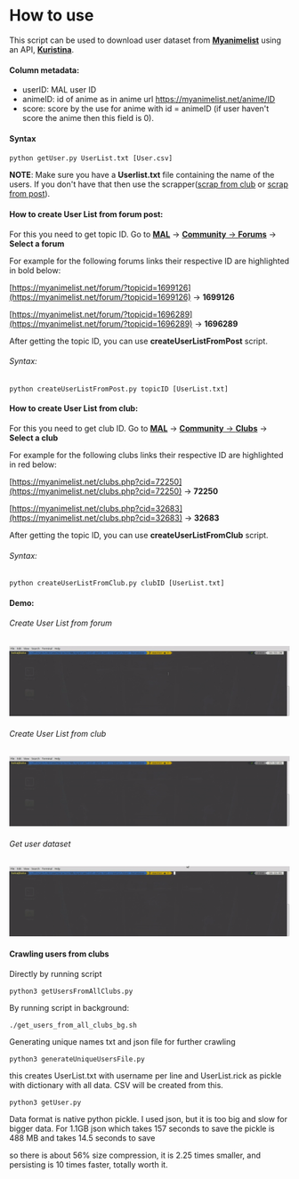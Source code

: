 # How to use

This script can be used to download user dataset from [**Myanimelist**](https://myanimelist.net/) using an API, [**Kuristina**](https://github.com/TimboKZ/kuristina).

#### Column metadata:

* userID: MAL user ID
* animeID: id of anime as in anime url https://myanimelist.net/anime/ID
* score: score by the use for anime with id = animeID (if user haven't score the anime then this field is 0).

#### Syntax
```
python getUser.py UserList.txt [User.csv]
```

**NOTE**: Make sure you have a **Userlist.txt** file containing the name of the users. If you don't have that then use the scrapper([scrap from club]() or [scrap from post]()).

#### How to create User List from forum post:
For this you need to get topic ID.
Go to [**MAL**](https://myanimelist.net/) -> [**Community** -> **Forums**](https://myanimelist.net/forum/) -> **Select a forum**

For example for the following forums links their respective ID are highlighted in bold below:

[https://myanimelist.net/forum/?topicid=1699126](https://myanimelist.net/forum/?topicid=1699126) -> **1699126**

[https://myanimelist.net/forum/?topicid=1696289](https://myanimelist.net/forum/?topicid=1696289) -> **1696289**

After getting the topic ID, you can use **createUserListFromPost** script.

###### Syntax:
```
python createUserListFromPost.py topicID [UserList.txt]
```

#### How to create User List from club:
For this you need to get club ID.
Go to [**MAL**](https://myanimelist.net/) -> [**Community** -> **Clubs**](https://myanimelist.net/forum/) -> **Select a club**

For example for the following clubs links their respective ID are highlighted in red below:

[https://myanimelist.net/clubs.php?cid=72250](https://myanimelist.net/clubs.php?cid=72250) -> **72250**

[https://myanimelist.net/clubs.php?cid=32683](https://myanimelist.net/clubs.php?cid=32683) -> **32683**

After getting the topic ID, you can use **createUserListFromClub** script.

###### Syntax:
```
python createUserListFromClub.py clubID [UserList.txt]
```

#### Demo:

###### Create User List from forum

![](../demo/createUserListFromForum.gif)

###### Create User List from club

![](../demo/createUserListFromClub.gif)

###### Get user dataset

![](../demo/getUser.gif)

#### Crawling users from clubs
Directly by running script
```
python3 getUsersFromAllClubs.py
```

By running script in background:
```
./get_users_from_all_clubs_bg.sh
```

Generating unique names txt and json file for further crawling
```
python3 generateUniqueUsersFile.py
```
this creates UserList.txt with username per line and UserList.rick as pickle with dictionary with all data. CSV will be created from this.

```
python3 getUser.py
```

Data format is native python pickle. 
I used json, but it is too big and slow for bigger data.
For 1.1GB json which takes 157 seconds to save
the pickle is 488 MB and takes 14.5 seconds to save

so there is about 56% size compression, it is 2.25 times smaller, and persisting is 10 times faster, totally worth it.